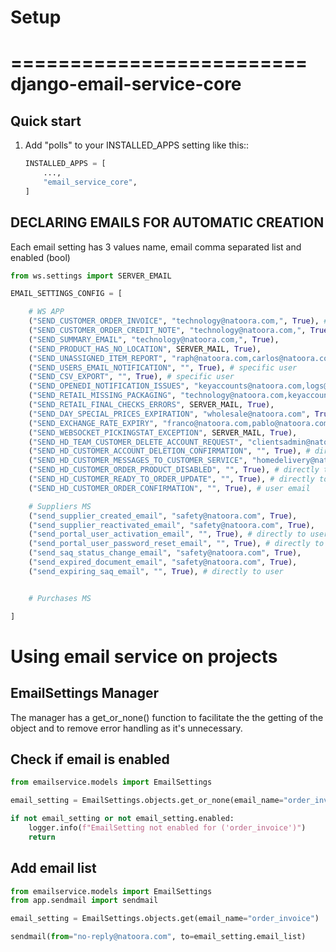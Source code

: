 # Setup

=========================
django-email-service-core
=========================

Quick start
-----------

1. Add "polls" to your INSTALLED_APPS setting like this::

    ```py
    INSTALLED_APPS = [
        ...,
        "email_service_core",
    ]
    ```

## DECLARING EMAILS FOR AUTOMATIC CREATION

Each email setting has 3 values name, email comma separated list and enabled (bool)

```py
from ws.settings import SERVER_EMAIL

EMAIL_SETTINGS_CONFIG = [

    # WS APP
    ("SEND_CUSTOMER_ORDER_INVOICE", "technology@natoora.com,", True), # directly to customer or to technology
    ("SEND_CUSTOMER_ORDER_CREDIT_NOTE", "technology@natoora.com,", True),
    ("SEND_SUMMARY_EMAIL", "technology@natoora.com,", True),
    ("SEND_PRODUCT_HAS_NO_LOCATION", SERVER_MAIL, True),
    ("SEND_UNASSIGNED_ITEM_REPORT", "raph@natoora.com,carlos@natoora.com", True),
    ("SEND_USERS_EMAIL_NOTIFICATION", "", True), # specific user
    ("SEND_CSV_EXPORT", "", True), # specific user
    ("SEND_OPENEDI_NOTIFICATION_ISSUES", "keyaccounts@natoora.com,logs@natoora.com", True), 
    ("SEND_RETAIL_MISSING_PACKAGING", "technology@natoora.com,keyaccounts@natoora.com", True), 
    ("SEND_RETAIL_FINAL_CHECKS_ERRORS", SERVER_MAIL, True), 
    ("SEND_DAY_SPECIAL_PRICES_EXPIRATION", "wholesale@natoora.com", True), 
    ("SEND_EXCHANGE_RATE_EXPIRY", "franco@natoora.com,pablo@natoora.com", True), 
    ("SEND_WEBSOCKET_PICKINGSTAT_EXCEPTION", SERVER_MAIL, True), 
    ("SEND_HD_TEAM_CUSTOMER_DELETE_ACCOUNT_REQUEST", "clientsadmin@natoora.com, grocerydelivery@natoora.com", True), 
    ("SEND_HD_CUSTOMER_ACCOUNT_DELETION_CONFIRMATION", "", True), # directly to the customer
    ("SEND_HD_CUSTOMER_MESSAGES_TO_CUSTOMER_SERVICE", "homedelivery@natoora.com" or "grocerydelivery@natoora.com", True), # home delivery email for London otherwise grocery delivery email
    ("SEND_HD_CUSTOMER_ORDER_PRODUCT_DISABLED", "", True), # directly to user email
    ("SEND_HD_CUSTOMER_READY_TO_ORDER_UPDATE", "", True), # directly to user email
    ("SEND_HD_CUSTOMER_ORDER_CONFIRMATION", "", True), # user email

    # Suppliers MS
    ("send_supplier_created_email", "safety@natoora.com", True),
    ("send_supplier_reactivated_email", "safety@natoora.com", True),
    ("send_portal_user_activation_email", "", True), # directly to user
    ("send_portal_user_password_reset_email", "", True), # directly to user
    ("send_saq_status_change_email", "safety@natoora.com", True),
    ("send_expired_document_email", "safety@natoora.com", True),
    ("send_expiring_saq_email", "", True), # directly to user


    # Purchases MS

]
```


# Using email service on projects

## EmailSettings Manager

The manager has a get_or_none() function to facilitate the the getting of the object and to remove error handling as it's unnecessary.

## Check if email is enabled
```py 
from emailservice.models import EmailSettings

email_setting = EmailSettings.objects.get_or_none(email_name="order_invoice")

if not email_setting or not email_setting.enabled:
    logger.info(f"EmailSetting not enabled for ('order_invoice')")
    return
```

## Add email list
```py
from emailservice.models import EmailSettings
from app.sendmail import sendmail

email_setting = EmailSettings.objects.get(email_name="order_invoice")

sendmail(from="no-reply@natoora.com", to=email_setting.email_list)
```

# 